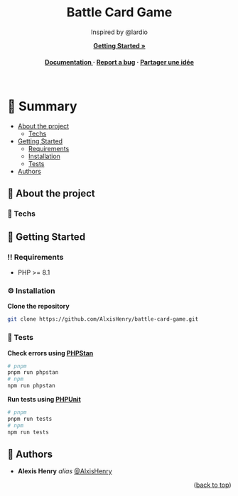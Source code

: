 <a name="readme-top"></a>

<div align="center">


  <h1>Battle Card Game</h1>
  
  <p>
	Inspired by @lardio
  </p>

<a href="https://docs.alexishenry.eu"><strong>Getting Started »</strong></a>

<h4>
    <a href="https://docs.alexishenry.eu">Documentation </a>
  <span> · </span>
    <a href="https://github.com/AlxisHenry/battle-card-game /issues">Report a bug</a>
  <span> · </span>
    <a href="https://github.com/AlxisHenry/battle-card-game /issues">Partager une idée</a>
  </h4>
</div>

<br />

# :notebook_with_decorative_cover: Summary

- [About the project](#star2-about-the-project)
  * [Techs](#space_invader-techs)
- [Getting Started](#toolbox-getting-started)
  * [Requirements](#bangbang-requirements)
  * [Installation](#gear-installation)
  * [Tests](#test_tube-tests)
- [Authors](#wave-authors)

## :star2: About the project

### :space_invader: Techs

## :toolbox: Getting Started

### :bangbang: Requirements

- PHP >= 8.1

### :gear: Installation

**Clone the repository**

```bash
git clone https://github.com/AlxisHenry/battle-card-game.git
```

### :test_tube: Tests

**Check errors using [PHPStan](https://phpstan.org/)**

```bash
# pnpm
pnpm run phpstan
# npm
npm run phpstan
```

**Run tests using [PHPUnit](https://phpunit.de/)**

```bash
# pnpm
pnpm run tests
# npm
npm run tests
```

## :wave: Authors

* **Alexis Henry** _alias_ [@AlxisHenry](https://github.com/AlxisHenry)


<p align="right">(<a href="#readme-top">back to top</a>)</p>
